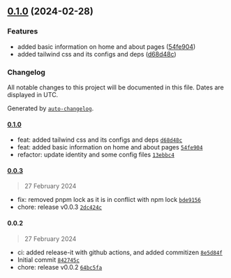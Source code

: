 

## [0.1.0](https://github.com/chof64/notes/compare/0.0.3...0.1.0) (2024-02-28)


### Features

* added basic information on home and about pages ([54fe904](https://github.com/chof64/notes/commit/54fe904eb959eb115ed989a5b721c728ef4bf677))
* added tailwind css and its configs and deps ([d68d48c](https://github.com/chof64/notes/commit/d68d48cfe87c8bb70ac0615510e7a942d69e1171))

### Changelog

All notable changes to this project will be documented in this file. Dates are displayed in UTC.

Generated by [`auto-changelog`](https://github.com/CookPete/auto-changelog).

#### [0.1.0](https://github.com/chof64/notes/compare/0.0.3...0.1.0)

- feat: added tailwind css and its configs and deps [`d68d48c`](https://github.com/chof64/notes/commit/d68d48cfe87c8bb70ac0615510e7a942d69e1171)
- feat: added basic information on home and about pages [`54fe904`](https://github.com/chof64/notes/commit/54fe904eb959eb115ed989a5b721c728ef4bf677)
- refactor: update identity and some config files [`13ebbc4`](https://github.com/chof64/notes/commit/13ebbc4b2818d3a03db5f527ca92936f4421bd23)

#### [0.0.3](https://github.com/chof64/notes/compare/0.0.2...0.0.3)

> 27 February 2024

- fix: removed pnpm lock as it is in conflict with npm lock [`bde9156`](https://github.com/chof64/notes/commit/bde915678fb68bff21fc1c58e479766c2c05b239)
- chore: release v0.0.3 [`2dc424c`](https://github.com/chof64/notes/commit/2dc424c32dfca66e94b3357fab09545ddda5ad59)

#### 0.0.2

> 27 February 2024

- ci: added release-it with github actions, and added commitizen [`8e5d84f`](https://github.com/chof64/notes/commit/8e5d84f54a7bcf81dc8f1db68829a95f65e5e643)
- Initial commit [`842745c`](https://github.com/chof64/notes/commit/842745c17aa62d7e90cb046d4a2be055b6248a94)
- chore: release v0.0.2 [`64bc5fa`](https://github.com/chof64/notes/commit/64bc5fa53e1456e991220b4882bf7557062f9622)
